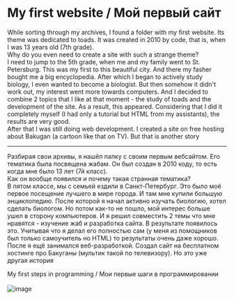 # My first website / Мой первый сайт

While sorting through my archives, I found a folder with my first website. Its theme was dedicated to toads. It was created in 2010 by code, that is, when I was 13 years old (7th grade).<br>
Why do you even need to create a site with such a strange theme?<br>
I need to jump to the 5th grade, when me and my family went to St. Petersburg. This was my first to this beautiful city. And there my fasher bought me a big encyclopedia. After which I began to actively study biology, I even wanted to become a biologist. But then somehow it didn't work out, my interest went more towards computers. And I decided to combine 2 topics that I like at that moment - the study of toads and the development of the site. As a result, this appeared. Considering that I did it completely myself (I had only a tutorial but HTML from my assistants), the results are very good.<br>
After that I was still doing web development. I created a site on free hosting about Bakugan (a cartoon like that on TV). But that is another story<br>

______
Разбирая свои архивы, я нашёл папку с своим первым вебсайтом. Его тематика была посвящена жабам. Он был создан в 2010 коду, то есть когда мне было 13 лет (7й класс).<br>
Как он вообще появился и почему такая странная тематика?<br>
В пятом классе, мы с семьей ездили в Санкт-Петербург. Это было моё первое посещение лучшего в мире города. И там мне купили большую энциклопедию. После которой я начал активно изучать биологию, хотел сделать биологом. Но потом как-то не пошло, мой интерес больше ушел в сторону компьютеров. И я решил совместить 2 темы что мне нравятся - изучение жаб и разработка сайта. В результате появилось это. Учитывая что я делал его полностью сам (у меня из помощников был только самоучитель но HTML) то результаты очень даже хорошо.
После я ещё занимался веб-разработкой. Создал сайт на бесплатном хостинге про Бакуганы (мультик такой по телевизору). Но это уже другая история<br> 

My first steps in programming / Мои первые шаги в программировании<br>
<br>
![image](https://user-images.githubusercontent.com/53381140/145465874-6b473402-2db2-44b3-95ad-b199f18766cd.png)


